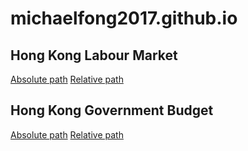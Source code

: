 # michaelfong2017.github.io
## Hong Kong Labour Market 
[Absolute path](https://michaelfong2017.github.io/hklabourmarket/frontend/index.html)
[Relative path](hklabourmarket/frontend/index.html)

## Hong Kong Government Budget
[Absolute path](https://michaelfong2017.github.io/govhkbudget/frontend/index.html)
[Relative path](govhkbudget/frontend/index.html)
